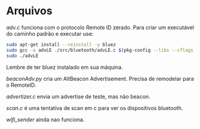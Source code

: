 # Arquivos

*adv.c* funciona com o protocolo Remote ID zerado. Para criar um executável do caminho padrão e executar use:
```bash
sudo apt-get install --reinstall -y bluez
sudo gcc -o advLE ./src/bluetooth/advLE.c $(pkg-config --libs --cflags bluez) -lm
sudo ./advLE
```
Lembre de ter bluez instalado em sua máquina.


*beaconAdv.py* cria um AltBeacon Advertisement. Precisa de remodelar para o RemoteID.

*advertizer.c* envia um advertise de teste, mas não beacon.

*scan.c* é uma tentativa de scan em c para ver os dispositivos bluetooth.

*wifi_sender* ainda nao funciona.
